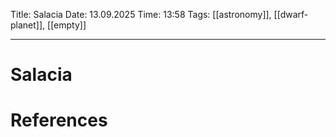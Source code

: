 Title: Salacia
Date: 13.09.2025
Time: 13:58
Tags: [[astronomy]], [[dwarf-planet]], [[empty]]

---
# Salacia



# References